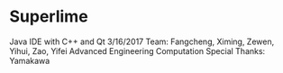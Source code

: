 # Superlime
Java IDE with C++ and Qt
3/16/2017
Team: Fangcheng, Ximing, Zewen, Yihui, Zao, Yifei
Advanced Engineering Computation
Special Thanks: Yamakawa